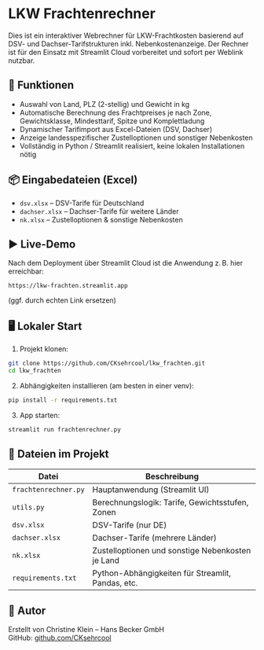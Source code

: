 # LKW Frachtenrechner

Dies ist ein interaktiver Webrechner für LKW-Frachtkosten basierend auf DSV- und Dachser-Tarifstrukturen inkl. Nebenkostenanzeige. Der Rechner ist für den Einsatz mit Streamlit Cloud vorbereitet und sofort per Weblink nutzbar.

## 🔧 Funktionen

- Auswahl von Land, PLZ (2-stellig) und Gewicht in kg
- Automatische Berechnung des Frachtpreises je nach Zone, Gewichtsklasse, Mindesttarif, Spitze und Komplettladung
- Dynamischer Tarifimport aus Excel-Dateien (DSV, Dachser)
- Anzeige landesspezifischer Zustelloptionen und sonstiger Nebenkosten
- Vollständig in Python / Streamlit realisiert, keine lokalen Installationen nötig

## 📦 Eingabedateien (Excel)

- `dsv.xlsx` – DSV-Tarife für Deutschland
- `dachser.xlsx` – Dachser-Tarife für weitere Länder
- `nk.xlsx` – Zustelloptionen & sonstige Nebenkosten

## ▶️ Live-Demo

Nach dem Deployment über Streamlit Cloud ist die Anwendung z. B. hier erreichbar:

```
https://lkw-frachten.streamlit.app
```

(ggf. durch echten Link ersetzen)

## 🖥️ Lokaler Start

1. Projekt klonen:

```bash
git clone https://github.com/CKsehrcool/lkw_frachten.git
cd lkw_frachten
```

2. Abhängigkeiten installieren (am besten in einer venv):

```bash
pip install -r requirements.txt
```

3. App starten:

```bash
streamlit run frachtenrechner.py
```

## 📂 Dateien im Projekt

| Datei               | Beschreibung                                         |
|---------------------|------------------------------------------------------|
| `frachtenrechner.py` | Hauptanwendung (Streamlit UI)                      |
| `utils.py`           | Berechnungslogik: Tarife, Gewichtsstufen, Zonen     |
| `dsv.xlsx`           | DSV-Tarife (nur DE)                                 |
| `dachser.xlsx`       | Dachser-Tarife (mehrere Länder)                     |
| `nk.xlsx`            | Zustelloptionen und sonstige Nebenkosten je Land    |
| `requirements.txt`   | Python-Abhängigkeiten für Streamlit, Pandas, etc.   |

## 👤 Autor

Erstellt von Christine Klein – Hans Becker GmbH  
GitHub: [github.com/CKsehrcool](https://github.com/CKsehrcool)
